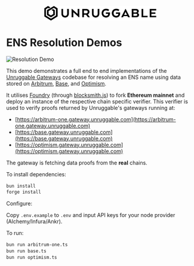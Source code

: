 <p align="center">
    <img src="https://raw.githubusercontent.com/unruggable-labs/unruggable-gateways-ens-resolution-demos/main/unruggable-logo-black.png" style = "width:300px;" alt = "Unruggable Gateways" />
</p>

# ENS Resolution Demos

![Resolution Demo](https://github.com/unruggable-labs/unruggable-gateways-ens-resolution-demos/actions/workflows/resolution-demo.yml/badge.svg)

This demo demonstrates a full end to end implementations of the [Unruggable Gateways](https://github.com/unruggable-labs/unruggable-gateways) codebase for resolving an ENS name using data stored on [Arbitrum](https://arbiscan.io/address/0xCC344B12fcc8512cc5639CeD6556064a8907c8a1#code), [Base](https://basescan.org/address/0x0C49361E151BC79899A9DD31B8B0CCdE4F6fd2f6#code), and [Optimism](https://optimistic.etherscan.io/address/0xf9d79d8c09d24e0C47E32778c830C545e78512CF#code). 

It utilises [Foundry](https://github.com/foundry-rs) (through [blocksmith.js](https://github.com/adraffy/blocksmith.js)) to fork **Ethereum mainnet** and deploy an instance of the respective chain specific verifier. This verifier is used to verify proofs returned by Unruggable's gateways running at:

- [https://arbitrum-one.gateway.unruggable.com](https://arbitrum-one.gateway.unruggable.com)
- [https://base.gateway.unruggable.com](https://base.gateway.unruggable.com)
- [https://optimism.gateway.unruggable.com](https://optimism.gateway.unruggable.com)

The gateway is fetching data proofs from the **real** chains. 

To install dependencies:

```bash
bun install
forge install
```

Configure:

Copy `.env.example` to `.env` and input API keys for your node provider (Alchemy/Infura/Ankr).

To run:

```bash
bun run arbitrum-one.ts
bun run base.ts
bun run optimism.ts
```